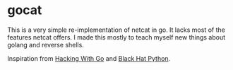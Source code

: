 # gocat

This is a very simple re-implementation of netcat in go. It lacks most of the features netcat offers. I made this mostly to teach myself new things about golang and reverse shells.

Inspiration from [Hacking With Go](https://github.com/parsiya/Hacking-with-Go) and [Black Hat Python](https://github.com/WillPennell/Python/tree/master/Black-Hat-Python).
